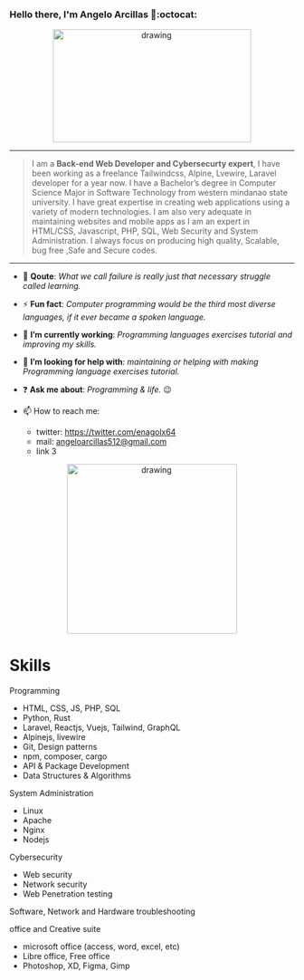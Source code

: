 ### Hello there, I'm Angelo Arcillas 👋:octocat:


<p align="center">
  <img src="https://octodex.github.com/images/nyantocat.gif" alt="drawing" width="350" height="200"/>
</p>


<hr>

> I am a **Back-end Web Developer and Cybersecurty expert**, I have been working as a freelance Tailwindcss, Alpine, Lvewire, Laravel developer for a year now. I have a Bachelor’s degree in Computer Science Major in Software Technology from western mindanao state university. I have great expertise in creating web applications using a variety of modern technologies. I am also very adequate in maintaining websites and mobile apps as I am an expert in HTML/CSS, Javascript, PHP, SQL, Web Security and System Administration. I always focus on producing high quality, Scalable, bug free ,Safe and Secure codes.
<hr>

- :muscle: **Qoute**: _What we call failure is really just that necessary struggle called learning._
- :zap: **Fun fact**: _Computer programming would be the third most diverse languages, if it ever became a spoken language._
- :telescope: **I’m currently working**: _Programming languages exercises tutorial and improving my skills._
- :two_men_holding_hands: **I’m looking for help with**: _maintaining or helping with making Programming language exercises tutorial._
- :question: **Ask me about**: _Programming & life._ :wink:

- :mailbox: How to reach me: 
  - twitter: https://twitter.com/enagolx64
  - mail: angeloarcillas512@gmail.com
  - link 3
  
<p align="center">
  <img src="https://octodex.github.com/images/Fintechtocat.png" alt="drawing" width="300"/>
</p>



# Skills
Programming
 - HTML, CSS, JS, PHP, SQL
 - Python, Rust
 - Laravel, Reactjs, Vuejs, Tailwind, GraphQL
 - Alpinejs, livewire
 - Git, Design patterns
 - npm, composer, cargo
 - API & Package Development
 - Data Structures & Algorithms
 
System Administration
 - Linux
 - Apache
 - Nginx
 - Nodejs
 
Cybersecurity
 - Web security
 - Network security
 - Web Penetration testing
 
Software, Network and Hardware troubleshooting

office and Creative suite
 - microsoft office (access, word, excel, etc)
 - Libre office, Free office
 - Photoshop, XD, Figma, Gimp
